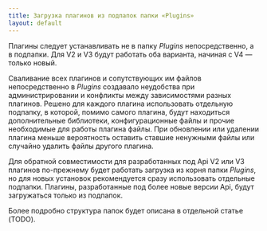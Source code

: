 ```yaml
---
title: Загрузка плагинов из подпапок папки «Plugins»
layout: default
---
```

Плагины следует устанавливать не в папку *Plugins* непосредственно, а в подпапки. Для V2 и V3 будут работать оба варианта, начиная с V4 — только новый.

Сваливание всех плагинов и сопутствующих им файлов непосредственно в *Plugins* создавало неудобства при администрировании и конфликты между зависимостями разных плагинов. Решено для каждого плагина использовать отдельную подпапку, в которой, помимо самого плагина, будут находиться дополнительные библиотеки, конфигурационные файлы и прочие необходимые для работы плагина файлы. При обновлении или удалении плагина меньше вероятность оставить ставшие ненужными файлы или случайно удалить файлы другого плагина.

Для обратной совместимости для разработанных под Api V2 или V3 плагинов по-прежнему будет работать загрузка из корня папки *Plugins*, но для новых установок рекомендуется сразу использовать отдельные подпапки. Плагины, разработанные под более новые версии Api, будут загружаться только из подпапок.

Более подробно структура папок будет описана в отдельной статье (TODO). 